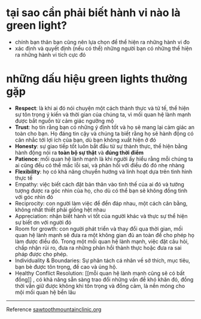 # tại sao cần phải biết hành vi nào là green light?
- chính bạn thân bạn cũng nên lựa chọn để thể hiện ra những hành vi đo
- xác định và quyết định (nếu có thể) những người bạn có những thể hiện ra những hành vi tích cực đó
# những dấu hiệu green lights thường gặp
- **Respect**:  là khi ai đó nói chuyện một cách thành thực và tử tế, thể hiện sự tôn trọng ý kiến và thời gian của chúng ta, vì mối quan hệ lành mạnh được bắt nguồn từ cảm giác ngưỡng mộ
- **Trust**: họ tin rằng bạn có những ý định tốt và họ sẽ mang lại cảm giác an toàn cho bạn. Họ đáng tin cậy và chúng ta biết rằng họ sẽ hành động có cân nhắc tới lợi ích của bạn, dù bạn không xuất hiện ở đó
- **Honesty**: sự giao tiếp tốt luôn bắt đầu từ sự thành thực, thể hiện bằng hành động nói ra **toàn bộ sự thật** và **đúng thời điểm**
- **Patience**: mối quan hệ lành mạnh là khi người ấy hiểu rằng mỗi chúng ta ai cũng đều có thể mắc lỗi sai, và phản hồi với điều đó đó nhẹ nhàng
- **Flexibility**: họ có khả năng chuyển hướng và linh hoạt dựa trên tình hình thực tế
- Empathy: việc biết cách đặt bản thân vào tình thế của ai đó và tưởng tượng được ra góc nhìn của họ, cho dù có thể bạn sẽ không đồng tình với góc nhìn đó
- Reciprocity: con người làm việc để đền đáp nhau, một cách cân bằng, không nhất thiết phải giống hệt nhau
- Appreciation: nhận biết hành vi tốt của người khác và thực sự thể hiện sự biết ơn với người đó
- Room for growth: con người phát triển và thay đổi qua thời gian, mối quan hệ lành mạnh sẽ đưa ra một không gian đủ an toàn để cho phép họ làm được điều đó. Trong một mối quan hệ lành mạnh, việc đặt câu hỏi, chấp nhận rủi ro, đưa ra những phản hồi thành thực hoặc đưa ra sai pháp được cho phép.
- Individuality & Boundaries: Sự phân tách cá nhân về sở thích, mục tiêu, bạn bè được tôn trọng, đề cao và ủng hộ.
- Healthy Conflict Resolution: [[mỗi quan hệ lành mạnh cũng sẽ có bất đồng]] , có khả năng sẵn sàng trao đổi những vấn đề khó khăn đó, đồng thời vẫn giữ được không khi tôn trọng và đồng cảm, là nền móng cho mội mối quan hệ bền lâu
---
Reference
[sawtoothmountainclinic.org](https://sawtoothmountainclinic.org/wp-content/uploads/2021/02/TOM-Feb-2021-Relationship-Green-Lights-c.pdf "sawtoothmountainclinic.org")